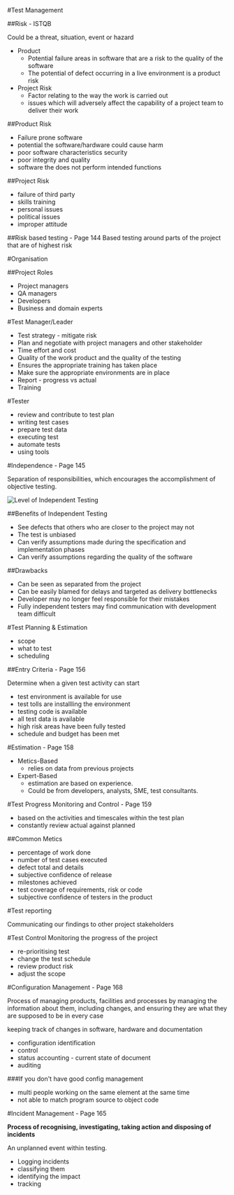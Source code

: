 #Test Management

##Risk - ISTQB

Could be a threat, situation, event or hazard 

* Product 
	* Potential failure areas in software that are a risk to the quality of the software 
	* The potential of defect occurring in a live environment is a product risk   
* Project Risk 
	* Factor relating to the way the work is carried out 
	* issues which will adversely affect the capability of a project team to deliver their work  

##Product Risk 

* Failure prone software 
* potential the software/hardware could cause harm 
* poor software characteristics security 
* poor integrity and quality
* software the does not perform intended functions 

##Project Risk 

* failure of third party 
* skills training 
* personal issues 
* political issues 
* improper attitude

##Risk based testing - Page 144
Based testing around parts of the project that are of highest risk 

#Organisation 

##Project Roles
* Project managers 
* QA managers 
* Developers 
* Business and domain experts 

#Test Manager/Leader

* Test strategy - mitigate risk 
* Plan and negotiate with project managers and other stakeholder 
* Time effort and cost 
* Quality of the work product and the quality of the testing 
* Ensures the appropriate training has taken place 
* Make sure the appropriate environments are in place 
* Report - progress vs actual 
* Training 

#Tester

 * review and contribute to test plan 
 * writing test cases 
 * prepare test data 
 * executing test 
 * automate tests 
 * using tools 

 
#Independence - Page 145

Separation of responsibilities, which encourages the accomplishment of objective testing.

![Level of Independent Testing](http://www.softwaretestinggenius.com/photos/ISBF115.JPG)

##Benefits of Independent Testing 

* See defects that others who are closer to the project may not 
* The test is unbiased 
* Can verify assumptions made during the specification and implementation phases
* Can verify assumptions regarding the quality of the software 

##Drawbacks 

* Can be seen as separated from the project 
* Can be easily blamed for delays and targeted as delivery bottlenecks 
* Developer may no longer feel responsible for their mistakes 
* Fully independent testers may find communication with development team difficult 

#Test Planning & Estimation 

* scope 
* what to test 
* scheduling  

##Entry Criteria - Page 156

Determine when a given test activity can start

* test environment is available for use 
* test tolls are installling the environment 
* testing code is available 
* all test data is available 
* high risk areas have been fully tested 
* schedule and budget has been met 

#Estimation - Page 158

* Metics-Based 
	* relies on data from previous projects
* Expert-Based 
	* estimation are based on experience.
	* Could be from developers, analysts, SME, test consultants.

#Test Progress Monitoring and Control - Page 159

* based on the activities and timescales within the test plan 
* constantly review actual against planned 

##Common Metics 
* percentage of work done 
* number of test cases executed 
* defect total and details 
* subjective confidence of release 
* milestones achieved 
* test coverage of requirements, risk or code 
* subjective confidence of testers in the product

#Test reporting 

Communicating our findings to other project stakeholders

#Test Control 
Monitoring the progress of the project

* re-prioritising test 
* change the test schedule 
* review product risk 
* adjust the scope

#Configuration Management - Page 168

Process of managing products, facilities and processes by managing the information about them, including changes, and ensuring they are what they are supposed to be in every case 

keeping track of changes in software, hardware and documentation 

* configuration identification 
* control 
* status accounting - current state of document 
* auditing 

###If you don't have good config management 

* multi people working on the same element at the same time 
* not able to match program source to object code 

#Incident Management - Page 165 

**Process of recognising, investigating, taking action and disposing of incidents** 

An unplanned event within testing.

* Logging incidents 
* classifying them 
* identifying the impact 
* tracking 





